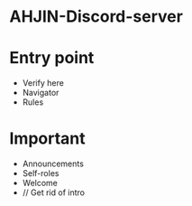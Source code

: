 # AHJIN-Discord-server
# Entry point
- Verify here
- Navigator
- Rules
# Important
- Announcements
- Self-roles
- Welcome
- // Get rid of intro

